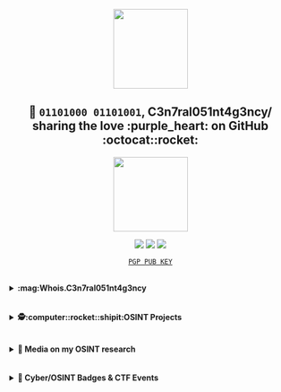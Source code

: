 <p align="center"> <img width="133" height="142" src="https://user-images.githubusercontent.com/104733166/166289983-f754d266-231d-4e2f-ac44-b205c0f54631.gif"/>
<h2 align="center">👋 <code>01101000 01101001</code>, C3n7ral051nt4g3ncy/ sharing the love :purple_heart: on GitHub :octocat::rocket:</h2>

<p align="center"> <img width="133" height="133" src="https://user-images.githubusercontent.com/104733166/166234495-193759cd-1808-4fb9-ac4c-2cbad1d54517.gif"></p>

<p align="center">
<a href="https://keybase.io/osint_intel"><img src="https://img.shields.io/keybase/pgp/osint_intel?label=Keybase&logo=Keybase&logoColor=orange&style=for-the-badge"/></a>
<a href="https://twitter.com/OSINT_Tactical"><img src="https://img.shields.io/twitter/follow/OSINT_Tactical?label=%40OSINT_Tactical&logo=Twitter&logoColor=blu&style=for-the-badge"/></a>
<a href="https://github.com/C3n7ral051nt4g3ncy/"><img src="https://img.shields.io/github/followers/C3n7ral051nt4g3ncy?label=C3n7ral051nt4g3ncy&logo=Github&style=for-the-badge"/></a> </p>
<p align="center"><a href="https://keybase.io/osint_intel/pgp_keys.asc"><code>PGP PUB KEY</code></a> </p>
<br>

<!-- Whois.COA -->
<details>
<summary><b> :mag:Whois.C3n7ral051nt4g3ncy</b></summary><p>
<img align="right" width="133" height="133"  src="https://user-images.githubusercontent.com/104733166/166296936-0dd0d432-4d6a-42ab-9000-189cebfbceff.png" />
      
<blockquote>
ƚɘᴎɒ|q ɘʜƚ ƚᴎiꙅo
  
<br><ul style="list-style-type:disc;">
<li>:fire:Passionate about: OSINT | SOCMINT | IMINT | GEOINT | HUMINT | CYBER | DARK WEB | CRYPTOCURRENCY & NFT | PYTHON | OPSEC :lock: </li>
<li>👨‍🏫 OSINT Trainer @Tactical Systems Academy</li>
<li>🏴The OSINTion Black Badge</li>
<li>🥈Trace Labs OSINT Search Party CTF 2022.03 Silver Badge</li>
<li>Ⓗ Hacktoria Hall of Fame</li>
<li> :fr: OSINT-FR Hall of Fame
</ul>  
</blockquote>
  
</p>
</details>
  
<br>
<br>
<!-- OSINT Projects -->
<details>
<summary><b>🕵️‍:computer::rocket::shipit:OSINT Projects </b></summary>
<p>
 
<img align="right" width="133" height="133" src="https://user-images.githubusercontent.com/104733166/166296712-c4af8377-2437-4882-94c7-17c80f011d27.gif"/> 
      
<!-- OSINT-PROJECT-LIST:START -->
- [OSINT INCEPTION 🚀 - start.me of the best start.meeez lol](https://start.me/p/Pwy0X4/osint-inception)
- [GOOGLE CSE 🇬 - Google Custom Search Engine of the top start.me resources](https://start.me/p/Pwy0X4/osint-inception)
- [FACIAL RECOGNITION 👤 - Tracking Military personnel with facial recognition](https://twitter.com/OSINT_Tactical/status/1498694266754899978)
<!-- OSINT-PROJECT-LIST:END --></p>
</details>
<br>
<!-- Media --> <br>
<details>
<summary><b>📰 Media on my OSINT research </b></summary>
<p>
            
<img align='right' width='166' src="https://user-images.githubusercontent.com/104733166/166305603-6920f75a-94fd-45f5-9153-b0cfd4a9baca.gif"/>

<!--MEDIA:START-->
     
<a href="https://www.wired.com/story/facial-recognition-identify-russian-soldiers"> WIRED: Online Sleuths Are Using Face Recognition to ID Russian Soldiers 🇺🇸</a>
      
<a href="https://www.washingtonexaminer.com/news/identities-of-russian-soldiers-revealed-through-facial-recognition-technology"> Washington Examiner Article 🇺🇸</a>
      
<a href="https://www.nextinpact.com/article/68616/la-reconnaissance-faciale-pour-combattre-guerre-en-ukraine"> La Reconnaissance Faciale pour combattre la guerre en Ukraine/ French Article writen by @ManHack 🇫🇷 <a/>
      
<a href="https://as.com/diarioas/2022/03/06/actualidad/1646582802_197827.html"> Spanish Article 🇪🇸</a>
      
<a href="https://www.niusdiario.es/ciencia-y-tecnologia/tecnologia/inteligencia-militar-alcance-prolifera-invasion-osint_18_3291497041.html"> Spanish Article 🇪🇸</a>
  
<a href="https://news.sina.cn/gn/2022-03-28/detail-imcwiwss8541952.d.html"> Chinese article 🇨🇳 <a/>
<!--MEDIA:END-->
      
</p>
</details>
      
<br>
<br>
      

<!-- Badges & CTF Events -->
<details>
<summary><b> 🔖 Cyber/OSINT Badges & CTF Events </b></summary>
<p>
      
<p align="center"> <img width="133" height="133" src="https://user-images.githubusercontent.com/104733166/166777077-d96c51cb-4038-456f-8ff2-d5209596c655.png"/>
      
      The OSINTion Black Badge, issued by Joe Gray
      
<p align="center"> <img width="133" height="133" src="https://user-images.githubusercontent.com/104733166/166788919-07ff450c-c35c-4171-88b1-de93b651fc32.png"/>

   

      Trace Labs - Silver Badge - Global OSINT Search Party CTF [Team #CageyBees 🐝🐝]
      
<img width="133" height="133" src="https://user-images.githubusercontent.com/104733166/166800308-cecafdfe-83ec-4101-a5e1-f6fd84aa7269.png">  <img width="133" height="133" src="https://user-images.githubusercontent.com/104733166/166800565-74f58db9-f541-4540-8d42-d2db0feb6024.png"/> <img width="133" height="133" src="https://user-images.githubusercontent.com/104733166/166801175-5d7d5368-50a1-4913-8734-3e49977fe5a4.png"/> <img width="133" height="133" src="https://user-images.githubusercontent.com/104733166/166801768-226ea3d9-d91d-40e7-90f9-0ce23da99e31.png"/> 
      
    

      Hacktoria CTF Events completion Badges [Operations: Brutus/Warthog/Runner/Galaxios]

<p align="center"> <img width="433" height="233" src="https://user-images.githubusercontent.com/104733166/166848280-3dca2418-dcb0-4bfe-9ff7-370d8e782d90.png"/>

      
      3rd Place in the MilOsintCTF- Military OSINT CTF
      
      

<!---
C3n7ral051nt4g3ncy/C3n7ral051nt4g3ncy is a ✨ special ✨ repository because its `README.md` (this file) appears on your GitHub profile.
You can click the Preview link to take a look at your changes.
--->
